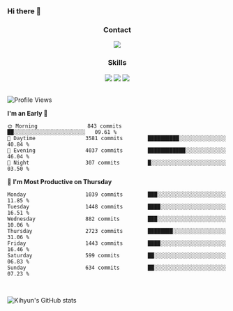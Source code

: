 ### Hi there 👋

<!--
**Key5771/Key5771** is a ✨ _special_ ✨ repository because its `README.md` (this file) appears on your GitHub profile.

Here are some ideas to get you started:

- 🔭 I’m currently working on ...
- 🌱 I’m currently learning ...
- 👯 I’m looking to collaborate on ...
- 🤔 I’m looking for help with ...
- 💬 Ask me about ...
- 📫 How to reach me: ...
- 😄 Pronouns: ...
- ⚡ Fun fact: ...
-->

<h3 align="center">Contact</h3>
<div align="center">
  <a href="mailto:ksj57715@gmail.com"><img src="https://img.shields.io/badge/Gmail-D14836?style=for-the-badge&logo=gmail&logoColor=white"/></a>
</div>

<h3 align="center">Skills</h3>
<div align="center">
  <img src="https://img.shields.io/badge/iOS-000000?style=for-the-badge&logo=ios&logoColor=white"/>
  <img src="https://img.shields.io/badge/Swift-FA7343?style=for-the-badge&logo=swift&logoColor=white"/>
  <img src="https://img.shields.io/badge/Xcode-007ACC?style=for-the-badge&logo=Xcode&logoColor=white"/>
</div>

<br>

<!--START_SECTION:waka-->
![Profile Views](http://img.shields.io/badge/Profile%20Views-0-blue)

**I'm an Early 🐤** 

```text
🌞 Morning                843 commits         ██░░░░░░░░░░░░░░░░░░░░░░░   09.61 % 
🌆 Daytime                3581 commits        ██████████░░░░░░░░░░░░░░░   40.84 % 
🌃 Evening                4037 commits        ████████████░░░░░░░░░░░░░   46.04 % 
🌙 Night                  307 commits         █░░░░░░░░░░░░░░░░░░░░░░░░   03.50 % 
```
📅 **I'm Most Productive on Thursday** 

```text
Monday                   1039 commits        ███░░░░░░░░░░░░░░░░░░░░░░   11.85 % 
Tuesday                  1448 commits        ████░░░░░░░░░░░░░░░░░░░░░   16.51 % 
Wednesday                882 commits         ███░░░░░░░░░░░░░░░░░░░░░░   10.06 % 
Thursday                 2723 commits        ████████░░░░░░░░░░░░░░░░░   31.06 % 
Friday                   1443 commits        ████░░░░░░░░░░░░░░░░░░░░░   16.46 % 
Saturday                 599 commits         ██░░░░░░░░░░░░░░░░░░░░░░░   06.83 % 
Sunday                   634 commits         ██░░░░░░░░░░░░░░░░░░░░░░░   07.23 % 
```



<!--END_SECTION:waka-->

<br>


![Kihyun's GitHub stats](https://github-readme-stats.vercel.app/api?username=key5771&show_icons=true&theme=radical)
